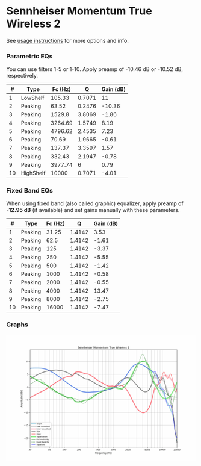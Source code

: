 # Sennheiser Momentum True Wireless 2
See [usage instructions](https://github.com/jaakkopasanen/AutoEq#usage) for more options and info.

### Parametric EQs
You can use filters 1-5 or 1-10. Apply preamp of -10.46 dB or -10.52 dB, respectively.

|   # | Type      |   Fc (Hz) |      Q |   Gain (dB) |
|-----|-----------|-----------|--------|-------------|
|   1 | LowShelf  |    105.33 | 0.7071 |       11    |
|   2 | Peaking   |     63.52 | 0.2476 |      -10.36 |
|   3 | Peaking   |   1529.8  | 3.8069 |       -1.86 |
|   4 | Peaking   |   3264.69 | 1.5749 |        8.19 |
|   5 | Peaking   |   4796.62 | 2.4535 |        7.23 |
|   6 | Peaking   |     70.69 | 1.9665 |       -0.61 |
|   7 | Peaking   |    137.37 | 3.3597 |        1.57 |
|   8 | Peaking   |    332.43 | 2.1947 |       -0.78 |
|   9 | Peaking   |   3977.74 | 6      |        0.79 |
|  10 | HighShelf |  10000    | 0.7071 |       -4.01 |

### Fixed Band EQs
When using fixed band (also called graphic) equalizer, apply preamp of **-12.95 dB** (if available) and set gains manually with these parameters.

|   # | Type    |   Fc (Hz) |      Q |   Gain (dB) |
|-----|---------|-----------|--------|-------------|
|   1 | Peaking |     31.25 | 1.4142 |        3.53 |
|   2 | Peaking |     62.5  | 1.4142 |       -1.61 |
|   3 | Peaking |    125    | 1.4142 |       -3.37 |
|   4 | Peaking |    250    | 1.4142 |       -5.55 |
|   5 | Peaking |    500    | 1.4142 |       -1.42 |
|   6 | Peaking |   1000    | 1.4142 |       -0.58 |
|   7 | Peaking |   2000    | 1.4142 |       -0.55 |
|   8 | Peaking |   4000    | 1.4142 |       13.47 |
|   9 | Peaking |   8000    | 1.4142 |       -2.75 |
|  10 | Peaking |  16000    | 1.4142 |       -7.47 |

### Graphs
![](./Sennheiser%20Momentum%20True%20Wireless%202.png)
